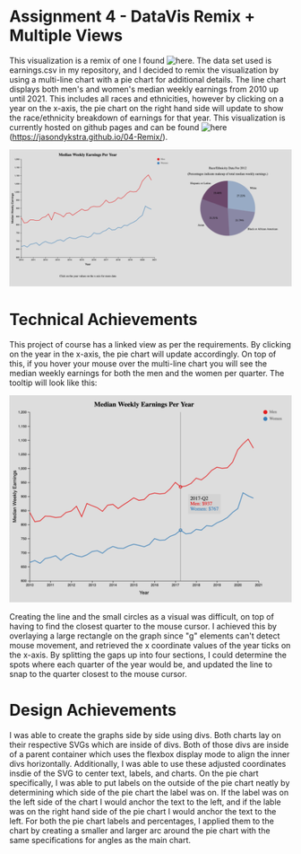 Assignment 4 - DataVis Remix + Multiple Views
===

This visualization is a remix of one I found ![here](https://www.reddit.com/r/dataisbeautiful/comments/luz3es/median_us_weekly_earnings_by_sex_raceethnicity/). The data set used is earnings.csv in my repository, and I decided to remix the visualization by using a multi-line chart with a pie chart for additional details. The line chart displays both men's and women's median weekly earnings from 2010 up until 2021. This includes all races and ethnicities, however by clicking on a year on the x-axis, the pie chart on the right hand side will update to show the race/ethnicity breakdown of earnings for that year. This visualization is currently hosted on github pages and can be found ![here](https://jasondykstra.github.io/04-Remix/) (https://jasondykstra.github.io/04-Remix/).

![Picture of main page of visualization](img/main.png)

# Technical Achievements
This project of course has a linked view as per the requirements. By clicking on the year in the x-axis, the pie chart will update accordingly. On top of this, if you hover your mouse over the multi-line chart you will see the median weekly earnings for both the men and the women per quarter. The tooltip will look like this:

![Picture of hovering over multi-line chart](img/hover.png)

Creating the line and the small circles as a visual was difficult, on top of having to find the closest quarter to the mouse cursor. I achieved this by overlaying a large rectangle on the graph since "g" elements can't detect mouse movement, and retrieved the x coordinate values of the year ticks on the x-axis. By splitting the gaps up into four sections, I could determine the spots where each quarter of the year would be, and updated the line to snap to the quarter closest to the mouse cursor. 

# Design Achievements
I was able to create the graphs side by side using divs. Both charts lay on their respective SVGs which are inside of divs. Both of those divs are inside of a parent container which uses the flexbox display mode to align the inner divs horizontally. Additionally, I was able to use these adjusted coordinates insdie of the SVG to center text, labels, and charts. On the pie chart specifically, I was able to put labels on the outside of the pie chart neatly by determining which side of the pie chart the label was on. If the label was on the left side of the chart I would anchor the text to the left, and if the lable was on the right hand side of the pie chart I would anchor the text to the left. For both the pie chart labels and percentages, I applied them to the chart by creating a smaller and larger arc around the pie chart with the same specifications for angles as the main chart. 


